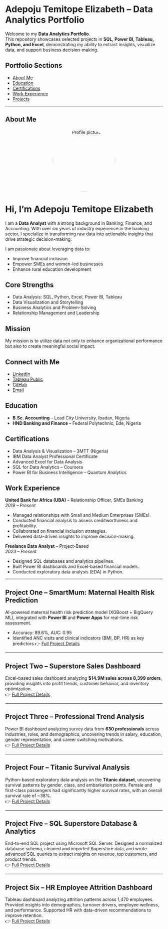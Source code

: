 # Adepoju Temitope Elizabeth – Data Analytics Portfolio  

Welcome to my **Data Analytics Portfolio**.  
This repository showcases selected projects in **SQL, Power BI, Tableau, Python, and Excel**, demonstrating my ability to extract insights, visualize data, and support business decision-making.  

##  Portfolio Sections
- [About Me](#about-me)  
- [Education](#education)  
- [Certifications](#certifications)  
- [Work Experience](#work-experience)  
- [Projects](PROJECTS.md)  

---

## About Me  

<p align="center">
  <img src="https://github.com/user-attachments/assets/2a55347d-b4c2-4a3c-9748-b3faa0e5ef46"
       alt="Profile picture"
       width="200"
       style="border-radius: 50%;" />
</p>


# Hi, I’m Adepoju Temitope Elizabeth

I am a **Data Analyst** with a strong background in Banking, Finance, and Accounting. With over six years of industry experience in the banking sector, I specialize in transforming raw data into actionable insights that drive strategic decision-making.

I am passionate about leveraging data to:

- Improve financial inclusion  
- Empower SMEs and women-led businesses  
- Enhance rural education development  

## Core Strengths
- Data Analysis: SQL, Python, Excel, Power BI, Tableau  
- Data Visualization and Storytelling  
- Business Analytics and Problem-Solving  
- Relationship Management and Leadership  

## Mission
My mission is to utilize data not only to enhance organizational performance but also to create meaningful social impact.

## Connect with Me
- [LinkedIn](https://www.linkedin.com/in/temitopeadep/)  
- [Tableau Public](https://public.tableau.com/app/profile/temitope.adepoju/vizzes)  
- [GitHub](https://github.com/Temitopeadep)
- [Email](adepoju.temitope@outlook.com)

## Education  
- **B.Sc. Accounting** – Lead City University, Ibadan, Nigeria  
- **HND Banking and Finance** – Federal Polytechnic, Ede, Nigeria  

## Certifications  
- Data Analysis & Visualization – 3MTT (Nigeria)  
- IBM Data Analyst Professional Certificate  
- Advanced Excel for Data Analysis  
- SQL for Data Analytics – Coursera  
- Power BI for Business Intelligence – Quantum Analytics  

## Work Experience  
**United Bank for Africa (UBA)** – Relationship Officer, SMEs Banking  
*2019 – Present*  
- Managed relationships with Small and Medium Enterprises (SMEs).  
- Conducted financial analysis to assess creditworthiness and profitability.  
- Collaborated on financial inclusion strategies.  
- Delivered data-driven insights to improve decision-making.  

**Freelance Data Analyst** – Project-Based  
*2023 – Present*  
- Designed SQL databases and analytics pipelines.  
- Built Power BI dashboards and Excel-based financial models.  
- Conducted exploratory data analysis (EDA) in Python.  

---

## Project One – SmartMum: Maternal Health Risk Prediction  
AI-powered maternal health risk prediction model (XGBoost + BigQuery ML), integrated with **Power BI** and **Power Apps** for real-time risk assessment.  
- Accuracy: 89.6%, AUC: 0.95  
- Identified ANC visits and clinical indicators (BMI, BP, HR) as key predictors
👉 [Full Project Details](PROJECT1.md#project-one--smartmum-maternal-health-risk-prediction-through-ai-xgboost-model)  

---

## Project Two – Superstore Sales Dashboard  
Excel-based sales dashboard analyzing **$14.9M sales across 8,399 orders**, providing insights into profit trends, customer behavior, and inventory optimization.  
👉 [Full Project Details](PROJECT2.md#project-two--superstore-sales-dashboard)  

---

## Project Three – Professional Trend Analysis  
Power BI dashboard analyzing survey data from **630 professionals** across industries, roles, and demographics, uncovering trends in salary, education, gender representation, and career switching motivations.  
👉 [Full Project Details](PROJECT3.md#project-three--professional-trend-analysis)  

---

## Project Four – Titanic Survival Analysis  
Python-based exploratory data analysis on the **Titanic dataset**, uncovering survival patterns by gender, class, and embarkation points. Female and first-class passengers had significantly higher survival rates, with an overall survival rate of ~38%.  
👉 [Full Project Details](PROJECT4.md#project-four--titanic-survival-analysis)  

---

## Project Five – SQL Superstore Database & Analytics  
End-to-end SQL project using Microsoft SQL Server. Designed a normalized database schema, cleaned and imported Superstore data, and wrote advanced SQL queries to extract insights on revenue, top customers, and product trends.  
👉 [Full Project Details](PROJECT5.md#project-five--sql-superstore-database--analytics)  

---

## Project Six – HR Employee Attrition Dashboard  
Tableau dashboard analyzing attrition patterns across 1,470 employees. Provided insights into demographics, turnover drivers, employee wellness, and performance. Supported HR with data-driven recommendations to improve retention.  
👉 [Full Project Details](PROJECT6.md#project-six--hr-employee-attrition-dashboard)  


